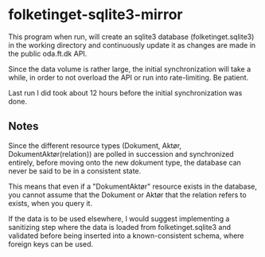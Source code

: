 # folketinget-sqlite3-mirror
This program when run, will create an sqlite3 database (folketinget.sqlite3) in the working directory and continuously update it as changes are made in the public oda.ft.dk API.

Since the data volume is rather large, the initial synchronization will take a while, in order to not overload the API or run into rate-limiting. Be patient.

Last run I did took about 12 hours before the initial synchronization was done.


## Notes
Since the different resource types (Dokument, Aktør, DokumentAktør(relation)) are polled in succession and synchronized entirely, before moving onto the new dokument type, the database can never be said to be in a consistent state.

This means that even if a "DokumentAktør" resource exists in the database, you cannot assume that the Dokument or Aktør that the relation refers to exists, when you query it.

If the data is to be used elsewhere, I would suggest implementing a sanitizing step where the data is loaded from folketinget.sqlite3 and validated before being inserted into a known-consistent schema, where foreign keys can be used.
